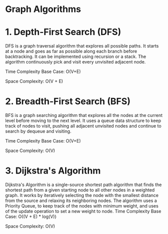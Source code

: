 # Graph Algorithms

# 1. Depth-First Search (DFS)
  DFS is a graph traversal algorithm that explores all possible paths. It starts at a node and goes as far as possible along each branch before backtracking. It can be implemented using recursion or a stack. The algorithm continuously pick and visit every unvisited adjacent node.

  Time Complexity 
    Base Case: O(V+E)
  
  Space Complexity: O(V + E)

# 2. Breadth-First Search (BFS)
  BFS is a graph searching algorithm that explores all the nodes at the current level before moving to the next level. It uses a queue data structure to keep track of nodes to visit, pushing all adjacent unvisited nodes and continue to search by dequeue and visiting.

  Time Complexity 
    Base Case: O(V+E)
  
  Space Complexity: O(V)

# 3. Dijkstra's Algorithm
  Dijkstra's Algorithm is a single-source shortest path algorithm that finds the shortest path from a given starting node to all other nodes in a weighted graph. It works by iteratively selecting the node with the smallest distance from the source and relaxing its neighboring nodes. The algorithm uses a Priority Queue, to keep track of the nodes with minimum weight, and uses of the update operation to set a new weight to node.
  Time Complexity
    Base Case: O((V + E) * log(V))

  Space Complexity: O(V)

